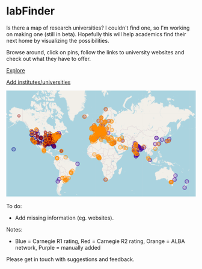 # labFinder
 
Is there a map of research universities? I couldn't find one, so I'm working on making one (still in beta). Hopefully this will help academics find their next home by visualizing the possibilities.

Browse around, click on pins, follow the links to university websites and check out what they have to offer.

<a href="http://brkanter.com/labFinder.html" target="_blank">Explore</a>

<a href="https://docs.google.com/spreadsheets/d/174BYV1022H4N86jv0CpNn_wZAyjDcxW3eo-Jw28XW3s/edit?usp=sharing" target="_blank">Add institutes/universities</a>

![Image](https://github.com/brkanter/labFinder/blob/master/screenshot.PNG)

To do:
  * Add missing information (eg. websites).

Notes:
  * Blue = Carnegie R1 rating, Red = Carnegie R2 rating, Orange = ALBA network, Purple = manually added

Please get in touch with suggestions and feedback.
